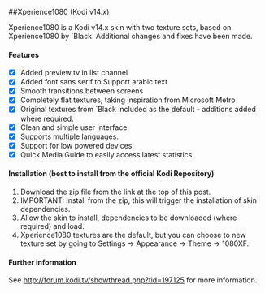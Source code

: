 ##Xperience1080 (Kodi v14.x)

Xperience1080 is a Kodi v14.x skin with two texture sets, based on Xperience1080 by `Black. Additional changes and fixes have been made.

#### Features

- [x] Added preview tv in list channel
- [x] Added font sans serif to Support arabic text
- [x] Smooth transitions between screens
- [x] Completely flat textures, taking inspiration from Microsoft Metro
- [x] Original textures from `Black included as the default - additions added where required.
- [x] Clean and simple user interface.
- [x] Supports multiple languages.
- [x] Support for low powered devices.
- [x] Quick Media Guide to easily access latest statistics.

#### Installation (best to install from the official Kodi Repository)
1. Download the zip file from the link at the top of this post.
2. IMPORTANT: Install from the zip, this will trigger the installation of skin dependencies.
3. Allow the skin to install, dependencies to be downloaded (where required) and load.
4. Xperience1080 textures are the default, but you can choose to new texture set by going to Settings -> Appearance -> Theme -> 1080XF.

#### Further information
See http://forum.kodi.tv/showthread.php?tid=197125 for more information.
